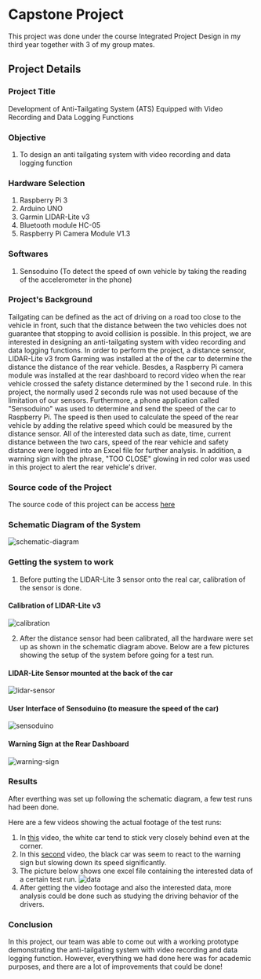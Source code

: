 # Capstone Project

This project was done under the course Integrated Project Design in my third year together with 3 of my group mates. 

## Project Details

### Project Title
Development of Anti-Tailgating System (ATS) Equipped with Video Recording and Data Logging Functions

### Objective
1. To design an anti tailgating system with video recording and data logging function

### Hardware Selection
1. Raspberry Pi 3
2. Arduino UNO
3. Garmin LIDAR-Lite v3
4. Bluetooth module HC-05
5. Raspberry Pi Camera Module V1.3

### Softwares
1. Sensoduino (To detect the speed of own vehicle by taking the reading of the accelerometer in the phone)

### Project's Background
Tailgating can be defined as the act of driving on a road too close to the vehicle in front, such that the distance between the two vehicles does not guarantee that stopping to avoid collision is possible. In this project, we are interested in designing an anti-tailgating system with video recording and data logging functions. In order to perform the project, a distance sensor, LIDAR-Lite v3 from Garming was installed at the of the car to determine the distance the distance of the rear vehicle. Besdes, a Raspberry Pi camera module was installed at the rear dashboard to record video when the rear vehicle crossed the safety distance determined by the 1 second rule. In this project, the normally used 2 seconds rule was not used because of the limitation of our sensors. Furthermore, a phone application called "Sensoduino" was used to determine and send the speed of the car to Raspberry Pi. The speed is then used to calculate the speed of the rear vehicle by adding the relative speed which could be measured by the distance sensor. All of the interested data such as date, time, current distance between the two cars, speed of the rear vehicle and safety distance were logged into an Excel file for further analysis. In addition, a warning sign with the phrase, "TOO CLOSE" glowing in red color was used in this project to alert the rear vehicle's driver.

### Source code of the Project
The source code of this project can be access [here](https://github.com/marcushwz/capstone-project/blob/master/capstone.py)

### Schematic Diagram of the System

![schematic-diagram](schematic-capstone.png)

### Getting the system to work

1. Before putting the LIDAR-Lite 3 sensor onto the real car, calibration of the sensor is done.
#### Calibration of LIDAR-Lite v3
![calibration](calibration.png)

2. After the distance sensor had been calibrated, all the hardware were set up as shown in the schematic diagram above. Below are a few pictures showing the setup of the system before going for a test run.

#### LIDAR-Lite Sensor mounted at the back of the car
![lidar-sensor](lidar-sensor.png)

#### User Interface of Sensoduino (to measure the speed of the car)
![sensoduino](sensoduino.png)

#### Warning Sign at the Rear Dashboard
![warning-sign](warning-sign.png)


### Results
After everthing was set up following the schematic diagram, a few test runs had been done.

Here are a few videos showing the actual footage of the test runs:
1. In [this](https://www.youtube.com/watch?v=BXmaUCFwb60) video, the white car tend to stick very closely behind even at the corner.
2. In this [second](https://www.youtube.com/watch?v=jU64lMRZt8g) video, the black car was seem to react to the warning sign but slowing down its speed significantly.
3. The picture below shows one excel file containing the interested data of a certain test run. 
![data](data.png)
4. After getting the video footage and also the interested data, more analysis could be done such as studying the driving behavior of the drivers.


### Conclusion
In this project, our team was able to come out with a working prototype demonstrating the anti-tailgating system with video recording and data logging function. However, everything we had done here was for academic purposes, and there are a lot of improvements that could be done!







